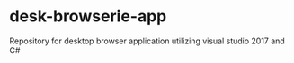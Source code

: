 # desk-browserie-app
Repository for desktop  browser application utilizing visual studio 2017 and C# 
